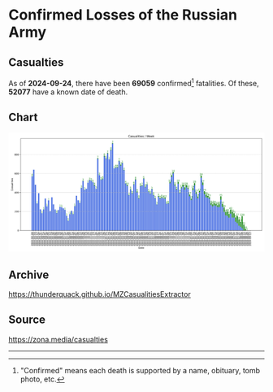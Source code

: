
# Confirmed Losses of the Russian Army

## Casualties

As of **2024-09-24**, there have been **69059** confirmed[^1] fatalities.
Of these, **52077** have a known date of death.

## Chart

![7-Day Intervals Bar Chart](./docs/7days.svg)

## Archive

https://thunderquack.github.io/MZCasualitiesExtractor

## Source

https://zona.media/casualties

---

[^1]: "Confirmed" means each death is supported by a name, obituary, tomb photo, etc.
